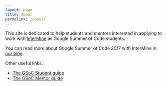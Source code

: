```yaml
---
layout: page
title: About
permalink: /about/
---
```


This site is dedicated to help students and mentors interested in applying to work with [InterMine](http://intermine.org/) as Google Summer of Code students.

You can read more about Google Summer of Code 2017 with InterMine in [our blog](https://intermineorg.wordpress.com/tag/gsoc-2017/).

Other useful links:

- [The GSoC Student guide](https://google.github.io/gsocguides/student/)
- [The GSoC Mentor guide](https://google.github.io/gsocguides/mentor/)
